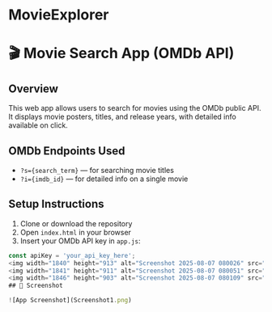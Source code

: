 # MovieExplorer
# 🎬 Movie Search App (OMDb API)

## Overview
This web app allows users to search for movies using the OMDb public API. It displays movie posters, titles, and release years, with detailed info available on click.

## OMDb Endpoints Used
- `?s={search_term}` — for searching movie titles
- `?i={imdb_id}` — for detailed info on a single movie

## Setup Instructions
1. Clone or download the repository
2. Open `index.html` in your browser
3. Insert your OMDb API key in `app.js`:
```js
const apiKey = 'your_api_key_here';
<img width="1840" height="913" alt="Screenshot 2025-08-07 080026" src="https://github.com/user-attachments/assets/1bc83158-219f-45eb-9662-695b3940e4c4" />
<img width="1841" height="911" alt="Screenshot 2025-08-07 080051" src="https://github.com/user-attachments/assets/128743c3-3610-45ec-8870-d1e785ea73ce" />
<img width="1846" height="903" alt="Screenshot 2025-08-07 080109" src="https://github.com/user-attachments/assets/85d003a8-8a4a-4810-8825-7f21ae4a79cf" />
## 📸 Screenshot

![App Screenshot](Screenshot1.png)
